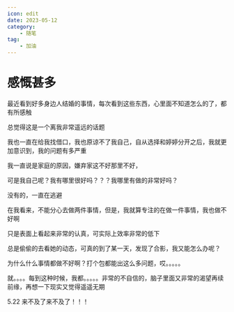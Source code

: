 ```yaml
---
icon: edit
date: 2023-05-12
category:
    - 随笔
tag:
    - 加油
---
```


# 感慨甚多

最近看到好多身边人结婚的事情，每次看到这些东西，心里面不知道怎么的了，都有所感触

总觉得这是一个离我非常遥远的话题

我也一直在给我找借口，我也原谅不了我自己，自从选择和婷婷分开之后，我就更加意识到，我的问题有多严重

我一直说是家庭的原因，嫌弃家这不好那里不好，

可是我自己呢？我有哪里很好吗？？？我哪里有做的非常好吗？

没有的，一直在逃避

在我看来，不能分心去做两件事情，但是，我就算专注的在做一件事情，我也做不好啊

只是表面上看起来非常的认真，可实际上效率非常的低下

总是偷偷的去看她的动态，可真的到了某一天，发现了合影，我又能怎么办呢？

为什么什么事情都做不好啊？打个包都能出这么多问题，哎。。。。。

就。。。。每到这种时候，我都。。。。。非常的不自信的，脑子里面又非常的渴望再续前缘，再想一下现实又觉得遥遥无期

5.22
来不及了来不及了！！！